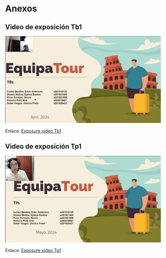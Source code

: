 # Anexos
## Video de exposición Tb1
[![Exposure video Tb1](https://raw.githubusercontent.com/GoCaseGo-Arquitectura-Emergentes/upc-pre-202401-si728-sw82-GoCaseGo-report/develop/Resources/annexes/expo-tb1.png)](https://upcedupe-my.sharepoint.com/:v:/g/personal/u201919381_upc_edu_pe/EVBRnPjWqW1CveLL7Wzh8usBJpTiwTsSNcGVE6tOBjUATw?e=XlmE59&nav=eyJyZWZlcnJhbEluZm8iOnsicmVmZXJyYWxBcHAiOiJTdHJlYW1XZWJBcHAiLCJyZWZlcnJhbFZpZXciOiJTaGFyZURpYWxvZyIsInJlZmVycmFsQXBwUGxhdGZvcm0iOiJXZWIiLCJyZWZlcnJhbE1vZGUiOiJ2aWV3In19)

Enlace: [Exposure video Tb1](https://upcedupe-my.sharepoint.com/:v:/g/personal/u201921559_upc_edu_pe/EYpqCgERaMJLsF-HT-tAW_UBqUehd5fat7U4E0gZ_zRMxQ?e=AIu2bL)

## Video de exposición Tp1
[![Exposure video Tp1](https://raw.githubusercontent.com/GoCaseGo-Arquitectura-Emergentes/upc-pre-202401-si728-sw82-GoCaseGo-report/develop/Resources/annexes/expo-tp1.png)](https://upcedupe-my.sharepoint.com/:v:/g/personal/u201919381_upc_edu_pe/EVBRnPjWqW1CveLL7Wzh8usBJpTiwTsSNcGVE6tOBjUATw?e=XlmE59&nav=eyJyZWZlcnJhbEluZm8iOnsicmVmZXJyYWxBcHAiOiJTdHJlYW1XZWJBcHAiLCJyZWZlcnJhbFZpZXciOiJTaGFyZURpYWxvZyIsInJlZmVycmFsQXBwUGxhdGZvcm0iOiJXZWIiLCJyZWZlcnJhbE1vZGUiOiJ2aWV3In19)

Enlace: [Exposure video Tp1](https://upcedupe-my.sharepoint.com/:v:/g/personal/u201921559_upc_edu_pe/EWiWTY9jOphEkUGDxBkJUkkBpLHmcHFrKUN-TogqSgLktA?e=HCWREe)